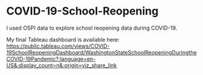 # COVID-19-School-Reopening
I used OSPI data to explore school reopening data during COVID-19.

My final Tableau dashboard is available here: https://public.tableau.com/views/COVID-19SchoolReopeningDashboard/WashingtonStateSchoolReopeningDuringtheCOVID-19Pandemic?:language=en-US&:display_count=n&:origin=viz_share_link
